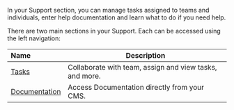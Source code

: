 In your Support section, you can manage tasks assigned to teams and individuals, enter help documentation and learn what to do if you need help.

There are two main sections in your Support. Each can be accessed using the left navigation:

<!-- <img src="../../../images/help1.png" alt="help" style="width: 20%; display: block"></a> -->

**Name** | **Description** 
:--- | ---
<a href="/support/tasks">Tasks</a> | Collaborate with team, assign and view tasks, and more.
<a href="/support/documentation">Documentation</a> | Access Documentation directly from your CMS.